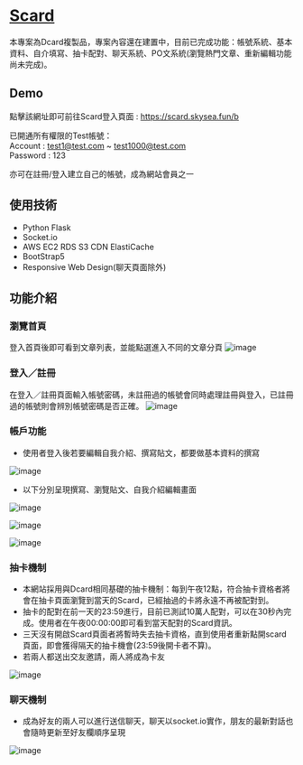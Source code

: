 # [Scard](https://scard.skysea.fun/b)

本專案為Dcard複製品，專案內容還在建置中，目前已完成功能：帳號系統、基本資料、自介填寫、抽卡配對、聊天系統、PO文系統(瀏覽熱門文章、重新編輯功能尚未完成)。
## Demo
點擊該網址即可前往Scard登入頁面 : https://scard.skysea.fun/b

已開通所有權限的Test帳號：</br>
Account : test1@test.com ~ test1000@test.com</br>
Password : 123

亦可在註冊/登入建立自己的帳號，成為網站會員之一

## 使用技術
* Python Flask
* Socket.io
* AWS EC2 RDS S3 CDN ElastiCache
* BootStrap5
* Responsive Web Design(聊天頁面除外)

## 功能介紹

### 瀏覽首頁

登入首頁後即可看到文章列表，並能點選進入不同的文章分頁
![image](https://user-images.githubusercontent.com/73434165/123520974-46962800-d6e6-11eb-840b-fd569ceb6ec0.png)

### 登入／註冊

在登入／註冊頁面輸入帳號密碼，未註冊過的帳號會同時處理註冊與登入，已註冊過的帳號則會辨別帳號密碼是否正確。
![image](https://user-images.githubusercontent.com/73434165/122114542-fd2c1a00-ce55-11eb-97f5-127ec0f9d879.png)


### 帳戶功能

* 使用者登入後若要編輯自我介紹、撰寫貼文，都要做基本資料的撰寫

![image](https://user-images.githubusercontent.com/73434165/123520759-d935c780-d6e4-11eb-806c-bd983e0e47b2.png)

* 以下分別呈現撰寫、瀏覽貼文、自我介紹編輯畫面
  
![image](https://user-images.githubusercontent.com/73434165/123520686-69274180-d6e4-11eb-942e-1229926abf29.png)

![image](https://user-images.githubusercontent.com/73434165/123520549-ddadb080-d6e3-11eb-86d6-6d1fc2a52fe8.png)

![image](https://user-images.githubusercontent.com/73434165/122115394-04075c80-ce57-11eb-90f0-7ff80f0ed7b0.png)

### 抽卡機制  

* 本網站採用與Dcard相同基礎的抽卡機制：每到午夜12點，符合抽卡資格者將會在抽卡頁面瀏覽到當天的Scard，已經抽過的卡將永遠不再被配對到。
* 抽卡的配對在前一天的23:59進行，目前已測試10萬人配對，可以在30秒內完成。使用者在午夜00:00:00即可看到當天配對的Scard資訊。
* 三天沒有開啟Scard頁面者將暫時失去抽卡資格，直到使用者重新點開scard頁面，即會獲得隔天的抽卡機會(23:59後開卡者不算)。
* 若兩人都送出交友邀請，兩人將成為卡友

![image](https://user-images.githubusercontent.com/73434165/122116836-ae33b400-ce58-11eb-90dd-b086f1c16093.png)

### 聊天機制

* 成為好友的兩人可以進行送信聊天，聊天以socket.io實作，朋友的最新對話也會隨時更新至好友欄順序呈現

![image](https://user-images.githubusercontent.com/73434165/122117614-a58fad80-ce59-11eb-89b8-86ec7923084f.png)
